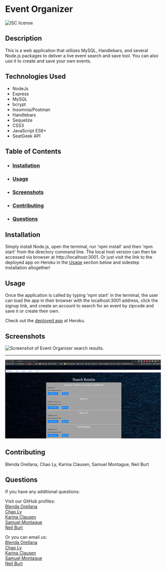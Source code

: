 # Event Organizer  
  
  ![ISC license](https://img.shields.io/badge/license-ISC-brightgreen)  
  
## Description  
  
This is a web application that utilizes MySQL, Handlebars, and several Node.js packages to deliver a live event search and save tool. You can also use it to create and save your own events.  
  
## Technologies Used  

* NodeJs
* Express
* MySQL
* bcrypt
* Insomnia/Postman
* Handlebars
* Sequelize
* CSS3
* JavaScript ES6+
* SeatGeek API
  
## Table of Contents  
- ### [Installation](#installation)
- ### [Usage](#usage)
- ### [Screenshots](#screenshots)
- ### [Contributing](#contributing)
- ### [Questions](#questions)
  
## Installation  
  
Simply install Node.js, open the terminal, run 'npm install' and then 'npm start' from the directory command line. The local host version can then be accessed via browser at http://localhost:3001. Or just visit the link to the deployed app on Heroku in the [Usage](#usage) section below and sidestep installation altogether!  
  
## Usage  
  
Once the application is called by typing 'npm start' in the terminal, the user can load the app in their browser with the localhost:3001 address, click the signup link, and create an account to search for an event by zipcode and save it or create their own.  
  
Check out the [deployed app](https://gentle-reaches-60799.herokuapp.com/) at Heroku.  
  
## Screenshots  
![Screenshot of Event Organizer search results.](./public/images/screenshot.jpg)  
  
---  
  
![Screenshot of Event Organizer dashboard.](./public/images/screenshot2.jpg)  
  
## Contributing  
  
Blenda Orellana, Chao Ly, Karina Clausen, Samuel Montague, Neil Burt  
  
## Questions  
  
If you have any additional questions:  
  
Visit our GitHub profiles:  
[Blenda Orellana](https://github.com/blen90)  
[Chao Ly](https://github.com/Chaoly123)  
[Karina Clausen](https://github.com/Karina5151)  
[Samuel Montague](https://github.com/SamuelMontague)  
[Neil Burt](https://github.com/neilburt)  
  
Or you can email us:  
[Blenda Orellana](mailto:blen.or90@gmail.com)  
[Chao Ly](mailto:lychaos123gmail.com)  
[Karina Clausen](mailto:karina.clausen.11@gmail.com)  
[Samuel Montague](mailto:Samuelpmontague@gmail.com)  
[Neil Burt](mailto:neil.burt@comcast.net)  
